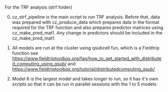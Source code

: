 For the TRF analysis (strf folder)

 0. cz_strf_pipeline is the main script to run TRF analysis.
Before that, data was prepared with cz_produce_data which prepares data in the format required for the TRF function and also prepares predictor matrices using cz_make_pred_mat1. Any change in predictors should be included in the cz_make_pred_mat1.  
 
 2. All models are run at the cluster using qsubcell fun, which is a Fieldtrip function
 see https://www.fieldtriptoolbox.org/faq/how_to_get_started_with_distributed_computing_using_qsub/
 and https://www.fieldtriptoolbox.org/tutorial/distributedcomputing_qsub/
 
 3. Model 6 is the largest model and takes longer to run, so it has it's own scripts so that it can be run in parallel sessions with the 1 to 5 models
